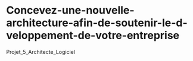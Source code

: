 # Concevez-une-nouvelle-architecture-afin-de-soutenir-le-d-veloppement-de-votre-entreprise
Projet_5_Architecte_Logiciel
